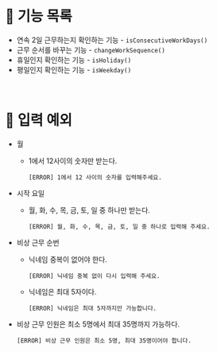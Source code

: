 # 🚀 기능 목록

- 연속 2일 근무하는지 확인하는 기능 - `isConsecutiveWorkDays()`
- 근무 순서를 바꾸는 기능 - `changeWorkSequence()`
- 휴일인지 확인하는 기능 - `isHoliday()`
- 평일인지 확인하는 기능 - `isWeekday()`

<br />

# 🚨 입력 예외

- 월
  - 1에서 12사이의 숫자만 받는다.
    ```
    [ERROR] 1에서 12 사이의 숫자를 입력해주세요.
    ```
- 시작 요일

  - 월, 화, 수, 목, 금, 토, 일 중 하나만 받는다.

    ```
    [ERROR] 월, 화, 수, 목, 금, 토, 일 중 하나로 입력해 주세요.
    ```

- 비상 근무 순번

  - 닉네임 중복이 없어야 한다.
    ```
    [ERROR] 닉네임 중복 없이 다시 입력해 주세요.
    ```
  - 닉네임은 최대 5자이다.
    ```
    [ERROR] 닉네임은 최대 5자까지만 가능합니다.
    ```

- 비상 근무 인원은 최소 5명에서 최대 35명까지 가능하다.
  ```
  [ERROR] 비상 근무 인원은 최소 5명, 최대 35명이어야 합니다.
  ```
